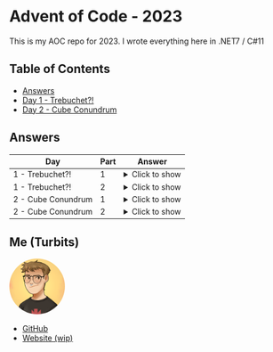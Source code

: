 # Advent of Code - 2023

This is my AOC repo for 2023. I wrote everything here in .NET7 / C#11


## Table of Contents
- [Answers](#answers)
- [Day 1 - Trebuchet?!](day1/)
- [Day 2 - Cube Conundrum](day2/)


## Answers

| Day                | Part | Answer                                                               |
|--------------------|------|----------------------------------------------------------------------|
| 1 - Trebuchet?!    | 1    | <details><summary>Click to show</summary><pre>53194</pre></details>  |
| 1 - Trebuchet?!    | 2    | <details><summary>Click to show</summary><pre>54249</pre></details>  |
| 2 - Cube Conundrum | 1    | <details><summary>Click to show</summary><pre>3035</pre></details>   |
| 2 - Cube Conundrum | 2    | <details><summary>Click to show</summary><pre>66027</pre></details>  |

## Me (Turbits)
<img src="turbits.png" width="100" style="border-radius:100%">

- [GitHub](https://github.com/turbits)
- [Website (wip)](https://turbits.sh)
